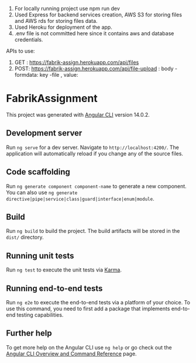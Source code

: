 1. For locally running project use npm run dev 
2. Used Express for backend services creation, AWS S3 for storing files and AWS rds for storing files data.
3. Used Heroku for deployment of the app.
4. .env file is not committed here since it contains aws and database credentials. 

APIs to use:
1. GET : https://fabrik-assign.herokuapp.com/api/files
2. POST: https://fabrik-assign.herokuapp.com/api/file-upload   : body - formdata: key -file , value: <your-3d-file>
# FabrikAssignment

This project was generated with [Angular CLI](https://github.com/angular/angular-cli) version 14.0.2.

## Development server

Run `ng serve` for a dev server. Navigate to `http://localhost:4200/`. The application will automatically reload if you change any of the source files.

## Code scaffolding

Run `ng generate component component-name` to generate a new component. You can also use `ng generate directive|pipe|service|class|guard|interface|enum|module`.

## Build

Run `ng build` to build the project. The build artifacts will be stored in the `dist/` directory.

## Running unit tests

Run `ng test` to execute the unit tests via [Karma](https://karma-runner.github.io).

## Running end-to-end tests

Run `ng e2e` to execute the end-to-end tests via a platform of your choice. To use this command, you need to first add a package that implements end-to-end testing capabilities.

## Further help

To get more help on the Angular CLI use `ng help` or go check out the [Angular CLI Overview and Command Reference](https://angular.io/cli) page.
